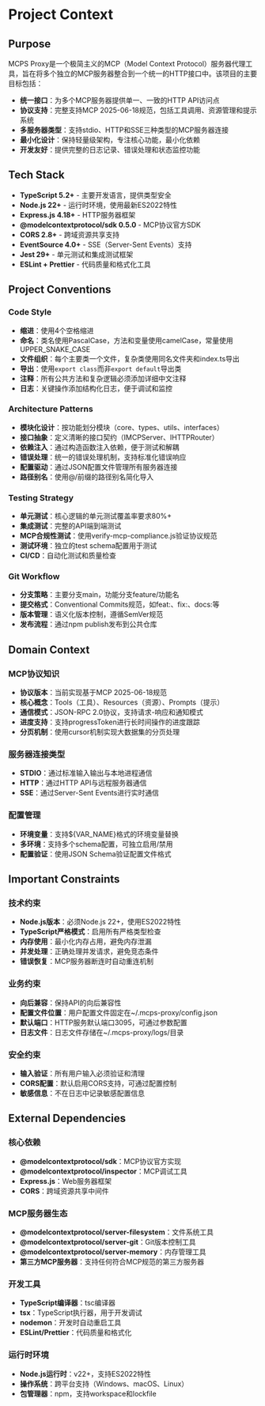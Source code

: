 # Project Context

## Purpose
MCPS Proxy是一个极简主义的MCP（Model Context Protocol）服务器代理工具，旨在将多个独立的MCP服务器整合到一个统一的HTTP接口中。该项目的主要目标包括：

- **统一接口**：为多个MCP服务器提供单一、一致的HTTP API访问点
- **协议支持**：完整支持MCP 2025-06-18规范，包括工具调用、资源管理和提示系统
- **多服务器类型**：支持stdio、HTTP和SSE三种类型的MCP服务器连接
- **最小化设计**：保持轻量级架构，专注核心功能，最小化依赖
- **开发友好**：提供完整的日志记录、错误处理和状态监控功能

## Tech Stack
- **TypeScript 5.2+** - 主要开发语言，提供类型安全
- **Node.js 22+** - 运行时环境，使用最新ES2022特性
- **Express.js 4.18+** - HTTP服务器框架
- **@modelcontextprotocol/sdk 0.5.0** - MCP协议官方SDK
- **CORS 2.8+** - 跨域资源共享支持
- **EventSource 4.0+** - SSE（Server-Sent Events）支持
- **Jest 29+** - 单元测试和集成测试框架
- **ESLint + Prettier** - 代码质量和格式化工具

## Project Conventions

### Code Style
- **缩进**：使用4个空格缩进
- **命名**：类名使用PascalCase，方法和变量使用camelCase，常量使用UPPER_SNAKE_CASE
- **文件组织**：每个主要类一个文件，复杂类使用同名文件夹和index.ts导出
- **导出**：使用`export class`而非`export default`导出类
- **注释**：所有公共方法和复杂逻辑必须添加详细中文注释
- **日志**：关键操作添加结构化日志，便于调试和监控

### Architecture Patterns
- **模块化设计**：按功能划分模块（core、types、utils、interfaces）
- **接口抽象**：定义清晰的接口契约（IMCPServer、IHTTPRouter）
- **依赖注入**：通过构造函数注入依赖，便于测试和解耦
- **错误处理**：统一的错误处理机制，支持标准化错误响应
- **配置驱动**：通过JSON配置文件管理所有服务器连接
- **路径别名**：使用@/前缀的路径别名简化导入

### Testing Strategy
- **单元测试**：核心逻辑的单元测试覆盖率要求80%+
- **集成测试**：完整的API端到端测试
- **MCP合规性测试**：使用verify-mcp-compliance.js验证协议规范
- **测试环境**：独立的test schema配置用于测试
- **CI/CD**：自动化测试和质量检查

### Git Workflow
- **分支策略**：主要分支main，功能分支feature/功能名
- **提交格式**：Conventional Commits规范，如feat:、fix:、docs:等
- **版本管理**：语义化版本控制，遵循SemVer规范
- **发布流程**：通过npm publish发布到公共仓库

## Domain Context
### MCP协议知识
- **协议版本**：当前实现基于MCP 2025-06-18规范
- **核心概念**：Tools（工具）、Resources（资源）、Prompts（提示）
- **通信模式**：JSON-RPC 2.0协议，支持请求-响应和通知模式
- **进度支持**：支持progressToken进行长时间操作的进度跟踪
- **分页机制**：使用cursor机制实现大数据集的分页处理

### 服务器连接类型
- **STDIO**：通过标准输入输出与本地进程通信
- **HTTP**：通过HTTP API与远程服务器通信
- **SSE**：通过Server-Sent Events进行实时通信

### 配置管理
- **环境变量**：支持${VAR_NAME}格式的环境变量替换
- **多环境**：支持多个schema配置，可独立启用/禁用
- **配置验证**：使用JSON Schema验证配置文件格式

## Important Constraints
### 技术约束
- **Node.js版本**：必须Node.js 22+，使用ES2022特性
- **TypeScript严格模式**：启用所有严格类型检查
- **内存使用**：最小化内存占用，避免内存泄漏
- **并发处理**：正确处理并发请求，避免竞态条件
- **错误恢复**：MCP服务器断连时自动重连机制

### 业务约束
- **向后兼容**：保持API的向后兼容性
- **配置文件位置**：用户配置文件固定在~/.mcps-proxy/config.json
- **默认端口**：HTTP服务默认端口3095，可通过参数配置
- **日志文件**：日志文件存储在~/.mcps-proxy/logs/目录

### 安全约束
- **输入验证**：所有用户输入必须验证和清理
- **CORS配置**：默认启用CORS支持，可通过配置控制
- **敏感信息**：不在日志中记录敏感配置信息

## External Dependencies
### 核心依赖
- **@modelcontextprotocol/sdk**：MCP协议官方实现
- **@modelcontextprotocol/inspector**：MCP调试工具
- **Express.js**：Web服务器框架
- **CORS**：跨域资源共享中间件

### MCP服务器生态
- **@modelcontextprotocol/server-filesystem**：文件系统工具
- **@modelcontextprotocol/server-git**：Git版本控制工具
- **@modelcontextprotocol/server-memory**：内存管理工具
- **第三方MCP服务器**：支持任何符合MCP规范的第三方服务器

### 开发工具
- **TypeScript编译器**：tsc编译器
- **tsx**：TypeScript执行器，用于开发调试
- **nodemon**：开发时自动重启工具
- **ESLint/Prettier**：代码质量和格式化

### 运行时环境
- **Node.js运行时**：v22+，支持ES2022特性
- **操作系统**：跨平台支持（Windows、macOS、Linux）
- **包管理器**：npm，支持workspace和lockfile
